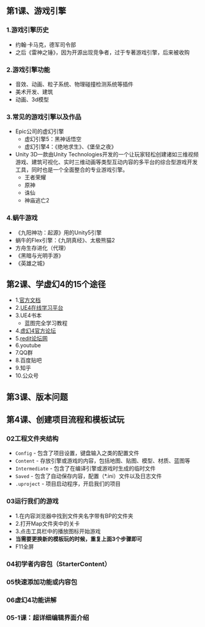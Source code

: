 ## 第1课、游戏引擎
### 1.游戏引擎历史
- 约翰·卡马克，德军司令部
- 之后《雷神之锤》，因为开源出现竞争者，过于专著游戏引擎，后来被收购
### 2.游戏引擎功能
- 音效、动画、粒子系统、物理碰撞检测系统等插件
- 美术开发、建筑
- 动画、3d模型
### 3.常见的游戏引擎以及作品
- Epic公司的虚幻引擎
  - 虚幻引擎5：黑神话悟空
  - 虚幻引擎4：《绝地求生》、《堡垒之夜》
- Unity 3D一款由Unity Technologies开发的一个让玩家轻松创建诸如三维视频游戏、建筑可视化、实时三维动画等类型互动内容的多平台的综合型游戏开发工具，同时也是一个全面整合的专业游戏引擎。
  - 王者荣耀
  - 原神
  - 诛仙
  - 神庙逃亡2

### 4.蜗牛游戏
- 《九阳神功：起源》用的Unity5引擎
- 蜗牛的Flex引擎：《九阴真经》、太极熊猫2
- 方舟生存进化（代理）
- 《黑暗与光明手游》
- 《英雄之城》

## 第2课、学虚幻4的15个途径

- 1.[官方文档](https://docs.unrealengine.com/4.27/zh-CN/)
- 2.[UE4在线学习平台](https://login-academy.unrealengine.com/Register/Form)
- 3.UE4书本
  - 蓝图完全学习教程
- 4.[虚幻4官方论坛](https://forums.unrealengine.com/)
- 5.[redit论坛网](www.redit.com)
- 6.youtube
- 7.QQ群
- 8.百度贴吧
- 9.知乎
- 10.公众号

## 第3课、版本问题

## 第4课、创建项目流程和模板试玩
### 02工程文件夹结构
- ``` Config ``` - 包含了项目设置，键盘输入之类的配置文件
- ``` Content ``` - 存放引擎或游戏的内容，包括地图、贴图、模型、材质、蓝图等
- ``` Intermediate ``` - 包含了在编译引擎或游戏时生成的临时文件
- ``` Saved ``` - 包含了自动保存内容，配置（\*.ini）文件以及日志文件
- ``` .uproject ``` - 项目启动程序，开启我们的项目

### 03运行我们的游戏
- 1.在内容浏览器中找到文件夹名字带有BP的文件夹
- 2.打开Map文件夹中的关卡
- 3.点击工具栏中的播放图标开始游戏
- **当需要更换新的模板玩的时候，重复上面3个步骤即可**
- F11全屏

### 04初学者内容包（StarterContent）

### 05快速添加功能或内容包

### 06虚幻4功能讲解

### 05-1课：超详细编辑界面介绍






